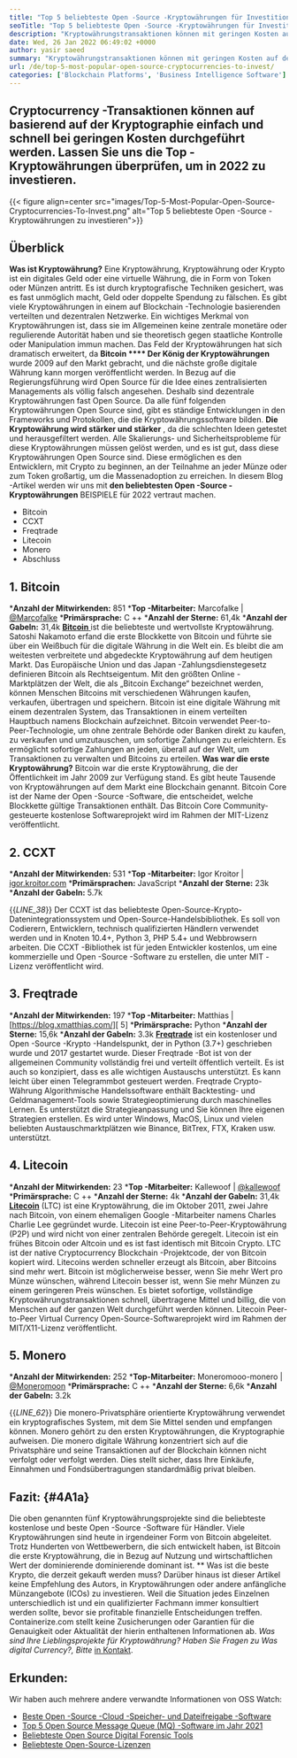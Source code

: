 ```yaml
---
title: "Top 5 beliebteste Open -Source -Kryptowährungen für Investitionen 2022" 
seoTitle: "Top 5 beliebteste Open -Source -Kryptowährungen für Investitionen 2022" 
description: "Kryptowährungstransaktionen können mit geringen Kosten auf der Kryptographie einfach und schnell durchgeführt werden. Lassen Sie uns die Top -Kryptowährungen überprüfen, um in 2022 zu investieren." 
date: Wed, 26 Jan 2022 06:49:02 +0000
author: yasir saeed
summary: "Kryptowährungstransaktionen können mit geringen Kosten auf der Kryptographie einfach und schnell durchgeführt werden. Lassen Sie uns die Top -Kryptowährungen überprüfen, um in 2022 zu investieren." 
url: /de/top-5-most-popular-open-source-cryptocurrencies-to-invest/
categories: ['Blockchain Platforms', 'Business Intelligence Software']
---
```


## Cryptocurrency -Transaktionen können auf basierend auf der Kryptographie einfach und schnell bei geringen Kosten durchgeführt werden. Lassen Sie uns die Top -Kryptowährungen überprüfen, um in 2022 zu investieren.

{{< figure align=center src="images/Top-5-Most-Popular-Open-Source-Cryptocurrencies-To-Invest.png" alt="Top 5 beliebteste Open -Source -Kryptowährungen zu investieren">}}


## **Überblick**
**Was ist Kryptowährung?**  Eine Kryptowährung, Kryptowährung oder Krypto ist ein digitales Geld oder eine virtuelle Währung, die in Form von Token oder Münzen antritt. Es ist durch kryptografische Techniken gesichert, was es fast unmöglich macht, Geld oder doppelte Spendung zu fälschen. Es gibt viele Kryptowährungen in einem auf Blockchain -Technologie basierenden verteilten und dezentralen Netzwerke. Ein wichtiges Merkmal von Kryptowährungen ist, dass sie im Allgemeinen keine zentrale monetäre oder regulierende Autorität haben und sie theoretisch gegen staatliche Kontrolle oder Manipulation immun machen.
Das Feld der Kryptowährungen hat sich dramatisch erweitert, da **Bitcoin  ****  Der König der Kryptowährungen**  wurde 2009 auf den Markt gebracht, und die nächste große digitale Währung kann morgen veröffentlicht werden. In Bezug auf die Regierungsführung wird Open Source für die Idee eines zentralisierten Managements als völlig falsch angesehen. Deshalb sind dezentrale Kryptowährungen fast Open Source.
Da alle fünf folgenden Kryptowährungen Open Source sind, gibt es ständige Entwicklungen in den Frameworks und Protokollen, die die Kryptowährungssoftware bilden. **Die Kryptowährung wird stärker und stärker** , da die schlechten Ideen getestet und herausgefiltert werden. Alle Skalierungs- und Sicherheitsprobleme für diese Kryptowährungen müssen gelöst werden, und es ist gut, dass diese Kryptowährungen Open Source sind. Diese ermöglichen es den Entwicklern, mit Crypto zu beginnen, an der Teilnahme an jeder Münze oder zum Token großartig, um die Massenadoption zu erreichen.
In diesem Blog -Artikel werden wir uns mit **den beliebtesten Open -Source -Kryptowährungen**  BEISPIELE für 2022 vertraut machen.
  * Bitcoin
  * CCXT
  * Freqtrade
  * Litecoin
  * Monero
  * Abschluss

## 1. Bitcoin
  ***Anzahl der Mitwirkenden:**  851
  ***Top -Mitarbeiter:**  Marcofalke | [@Marcofalke][1]
  ***Primärsprache:**  C ++
  ***Anzahl der Sterne:**  61,4k
  ***Anzahl der Gabeln:**  31,4k
[**Bitcoin** ][2] ist die beliebteste und wertvollste Kryptowährung. Satoshi Nakamoto erfand die erste Blockkette von Bitcoin und führte sie über ein Weißbuch für die digitale Währung in die Welt ein. Es bleibt die am weitesten verbreitete und abgedeckte Kryptowährung auf dem heutigen Markt. Das Europäische Union und das Japan -Zahlungsdienstegesetz definieren Bitcoin als Rechtseigentum. Mit den größten Online -Marktplätzen der Welt, die als „Bitcoin Exchange“ bezeichnet werden, können Menschen Bitcoins mit verschiedenen Währungen kaufen, verkaufen, übertragen und speichern.
Bitcoin ist eine digitale Währung mit einem dezentralen System, das Transaktionen in einem verteilten Hauptbuch namens Blockchain aufzeichnet. Bitcoin verwendet Peer-to-Peer-Technologie, um ohne zentrale Behörde oder Banken direkt zu kaufen, zu verkaufen und umzutauschen, um sofortige Zahlungen zu erleichtern. Es ermöglicht sofortige Zahlungen an jeden, überall auf der Welt, um Transaktionen zu verwalten und Bitcoins zu erteilen.
**Was war die erste Kryptowährung?**  Bitcoin war die erste Kryptowährung, die der Öffentlichkeit im Jahr 2009 zur Verfügung stand. Es gibt heute Tausende von Kryptowährungen auf dem Markt eine Blockchain genannt. Bitcoin Core ist der Name der Open -Source -Software, die entscheidet, welche Blockkette gültige Transaktionen enthält. Das Bitcoin Core Community-gesteuerte kostenlose Softwareprojekt wird im Rahmen der MIT-Lizenz veröffentlicht.

## 2. CCXT
  ***Anzahl der Mitwirkenden:**  531
  ***Top -Mitarbeiter:**  Igor Kroitor | [igor.kroitor.com][3]
  ***Primärsprachen:**  JavaScript
  ***Anzahl der Sterne:**  23k
  ***Anzahl der Gabeln:**  5.7k

{{_LINE_38_}}
Der CCXT ist das beliebteste Open-Source-Krypto-Datenintegrationssystem und Open-Source-Handelsbibliothek. Es soll von Codierern, Entwicklern, technisch qualifizierten Händlern verwendet werden und in Knoten 10.4+, Python 3, PHP 5.4+ und Webbrowsern arbeiten. Die CCXT -Bibliothek ist für jeden Entwickler kostenlos, um eine kommerzielle und Open -Source -Software zu erstellen, die unter MIT -Lizenz veröffentlicht wird.

## 3. Freqtrade
  ***Anzahl der Mitwirkenden:**  197
  ***Top -Mitarbeiter:**  Matthias | [https://blog.xmatthias.com/][ 5]
  ***Primärsprache:**  Python
  ***Anzahl der Sterne:**  15,6k
  ***Anzahl der Gabeln:**  3.3k
**[Freqtrade][6]**  ist ein kostenloser und Open -Source -Krypto -Handelspunkt, der in Python (3.7+) geschrieben wurde und 2017 gestartet wurde. Dieser Freqtrade -Bot ist von der allgemeinen Community vollständig frei und verteilt öffentlich verteilt. Es ist auch so konzipiert, dass es alle wichtigen Austauschs unterstützt. Es kann leicht über einen Telegrammbot gesteuert werden.
Freqtrade Crypto-Währung Algorithmische Handelssoftware enthält Backtesting- und Geldmanagement-Tools sowie Strategieoptimierung durch maschinelles Lernen. Es unterstützt die Strategieanpassung und Sie können Ihre eigenen Strategien erstellen. Es wird unter Windows, MacOS, Linux und vielen beliebten Austauschmarktplätzen wie Binance, BitTrex, FTX, Kraken usw. unterstützt.

## 4. Litecoin
  ***Anzahl der Mitwirkenden:**  23
  ***Top -Mitarbeiter:**  Kallewoof | [@kallewoof][7]
  ***Primärsprache:**  C ++
  ***Anzahl der Sterne:**  4k
  ***Anzahl der Gabeln:**  31,4k
**[Litecoin][8]**  (LTC) ist eine Kryptowährung, die im Oktober 2011, zwei Jahre nach Bitcoin, von einem ehemaligen Google -Mitarbeiter namens Charles Charlie Lee gegründet wurde. Litecoin ist eine Peer-to-Peer-Kryptowährung (P2P) und wird nicht von einer zentralen Behörde geregelt. Litecoin ist ein frühes Bitcoin oder Altcoin und es ist fast identisch mit Bitcoin Crypto. LTC ist der native Cryptocurrency Blockchain -Projektcode, der von Bitcoin kopiert wird.
Litecoins werden schneller erzeugt als Bitcoin, aber Bitcoins sind mehr wert. Bitcoin ist möglicherweise besser, wenn Sie mehr Wert pro Münze wünschen, während Litecoin besser ist, wenn Sie mehr Münzen zu einem geringeren Preis wünschen. Es bietet sofortige, vollständige Kryptowährungstransaktionen schnell, übertragene Mittel und billig, die von Menschen auf der ganzen Welt durchgeführt werden können. Litecoin Peer-to-Peer Virtual Currency Open-Source-Softwareprojekt wird im Rahmen der MIT/X11-Lizenz veröffentlicht.

## 5. Monero
  ***Anzahl der Mitwirkenden:**  252
  ***Top-Mitarbeiter:**  Moneromooo-monero | [@Moneromoon][9]
  ***Primärsprache:**  C ++
  ***Anzahl der Sterne:**  6,6k
  ***Anzahl der Gabeln:**  3.2k

{{_LINE_62_}}
Die monero-Privatsphäre orientierte Kryptowährung verwendet ein kryptografisches System, mit dem Sie Mittel senden und empfangen können. Monero gehört zu den ersten Kryptowährungen, die Kryptographie aufweisen. Die monero digitale Währung konzentriert sich auf die Privatsphäre und seine Transaktionen auf der Blockchain können nicht verfolgt oder verfolgt werden. Dies stellt sicher, dass Ihre Einkäufe, Einnahmen und Fondsübertragungen standardmäßig privat bleiben.

## **Fazit:**    {#4A1a}
Die oben genannten fünf Kryptowährungsprojekte sind die beliebteste kostenlose und beste Open -Source -Software für Händler. Viele Kryptowährungen sind heute in irgendeiner Form von Bitcoin abgeleitet. Trotz Hunderten von Wettbewerbern, die sich entwickelt haben, ist Bitcoin die erste Kryptowährung, die in Bezug auf Nutzung und wirtschaftlichen Wert der dominierende dominierende dominant ist.
** Was ist die beste Krypto, die derzeit gekauft werden muss? Darüber hinaus ist dieser Artikel keine Empfehlung des Autors, in Kryptowährungen oder andere anfängliche Münzangebote (ICOs) zu investieren. Weil die Situation jedes Einzelnen unterschiedlich ist und ein qualifizierter Fachmann immer konsultiert werden sollte, bevor sie profitable finanzielle Entscheidungen treffen. Containerize.com stellt keine Zusicherungen oder Garantien für die Genauigkeit oder Aktualität der hierin enthaltenen Informationen ab.
_Was sind Ihre Lieblingsprojekte für Kryptowährung? Haben Sie Fragen zu _Was digital Currency_?, Bitte_ [in Kontakt][11].

## Erkunden:
Wir haben auch mehrere andere verwandte Informationen von OSS Watch:
  * [Beste Open -Source -Cloud -Speicher- und Dateifreigabe -Software][12]
  * [Top 5 Open Source Message Queue (MQ) -Software im Jahr 2021][13]
  * [Beliebteste Open Source Digital Forensic Tools][14]
  * [Beliebteste Open-Source-Lizenzen][15]

  
[1]: https://twitter.com/spyced?lang=en
[2]: https://github.com/bitcoin/bitcoin
[3]: http://igor.kroitor.com/
[4]: https://github.com/ccxt/ccxt
[5]: https://twitter.com/liggitt?lang=en
[6]: https://github.com/freqtrade/freqtrade
[7]: https://twitter.com/brian_coca?lang=en
[8]: https://github.com/litecoin-project/litecoin
[9]: https://twitter.com/timograham?lang=en
[10]: https://github.com/monero-project/monero
[11]: mailto:yasir.saeed@aspose.com
[12]: https://products.containerize.com/backup-and-sync/
[13]: https://blog.containerize.com/message-queue-software/top-5-open-source-message-queue-software-in-2021/
[14]: https://blog.containerize.com/digital-forensic-tools/top-5-open-source-digital-forensic-tools-in-2021/
[15]: https://blog.containerize.com/licenses-standards/top-5-most-popular-osi-approved-open-source-licenses-of-2021/
